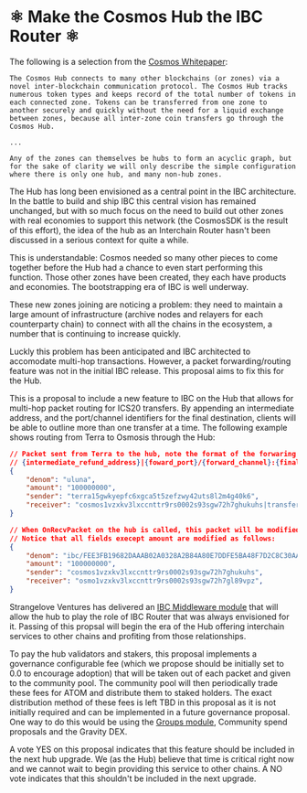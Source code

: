 <!-- markdown-link-check-disable -->
# ⚛️ Make the Cosmos Hub the IBC Router ⚛️

The following is a selection from the [Cosmos Whitepaper](https://v1.cosmos.network/resources/whitepaper):

```
The Cosmos Hub connects to many other blockchains (or zones) via a novel inter-blockchain communication protocol. The Cosmos Hub tracks numerous token types and keeps record of the total number of tokens in each connected zone. Tokens can be transferred from one zone to another securely and quickly without the need for a liquid exchange between zones, because all inter-zone coin transfers go through the Cosmos Hub.

...

Any of the zones can themselves be hubs to form an acyclic graph, but for the sake of clarity we will only describe the simple configuration where there is only one hub, and many non-hub zones.
```

The Hub has long been envisioned as a central point in the IBC architecture. In the battle to build and ship IBC this central vision has remained unchanged, but with so much focus on the need to build out other zones with real economies to support this network (the CosmosSDK is the result of this effort), the idea of the hub as an Interchain Router hasn't been discussed in a serious context for quite a while.

This is understandable: Cosmos needed so many other pieces to come together before the Hub had a chance to even start performing this function. Those other zones have been created, they each have products and economies. The bootstrapping era of IBC is well underway. 

These new zones joining are noticing a problem: they need to maintain a large amount of infrastructure (archive nodes and relayers for each counterparty chain) to connect with all the chains in the ecosystem, a number that is continuing to increase quickly.

Luckly this problem has been anticipated and IBC architected to accomodate multi-hop transactions. However, a packet forwarding/routing feature was not in the initial IBC release. This proposal aims to fix this for the Hub.

This is a proposal to include a new feature to IBC on the Hub that allows for multi-hop packet routing for ICS20 transfers. By appending an intermediate address, and the port/channel identifiers for the final destination, clients will be able to outline more than one transfer at a time. The following example shows routing from Terra to Osmosis through the Hub:

```json
// Packet sent from Terra to the hub, note the format of the forwaring info
// {intermediate_refund_address}|{foward_port}/{forward_channel}:{final_destination_address}
{
    "denom": "uluna",
    "amount": "100000000",
    "sender": "terra15gwkyepfc6xgca5t5zefzwy42uts8l2m4g40k6",
    "receiver": "cosmos1vzxkv3lxccnttr9rs0002s93sgw72h7ghukuhs|transfer/channel-141:osmo1vzxkv3lxccnttr9rs0002s93sgw72h7gl89vpz",
}

// When OnRecvPacket on the hub is called, this packet will be modified for fowarding to transfer/channel-141.
// Notice that all fields execept amount are modified as follows:
{
    "denom": "ibc/FEE3FB19682DAAAB02A0328A2B84A80E7DDFE5BA48F7D2C8C30AAC649B8DD519",
    "amount": "100000000",
    "sender": "cosmos1vzxkv3lxccnttr9rs0002s93sgw72h7ghukuhs",
    "receiver": "osmo1vzxkv3lxccnttr9rs0002s93sgw72h7gl89vpz",
}
```

Strangelove Ventures has delivered an [IBC Middleware module](https://github.com/cosmos/ibc-go/pull/373) that will allow the hub to play the role of IBC Router that was always envisioned for it. Passing of this propsal will begin the era of the Hub offering interchain services to other chains and profiting from those relationships.

To pay the hub validators and stakers, this proposal implements a governance configurable fee (which we propose should be initially set to 0.0 to encourage adoption) that will be taken out of each packet and given to the community pool. The community pool will then periodically trade these fees for ATOM and distribute them to staked holders. The exact distribution method of these fees is left TBD in this proposal as it is not initially required and can be implemented in a future governance proposal. One way to do this would be using the [Groups module](https://docs.cosmos.network/master/architecture/adr-042-group-module.html), Community spend proposals and the Gravity DEX.

A vote YES on this proposal indicates that this feature should be included in the next hub upgrade. We (as the Hub) believe that time is critical right now and we cannot wait to begin providing this service to other chains. A NO vote indicates that this shouldn't be included in the next upgrade.
<!-- markdown-link-check-enable -->